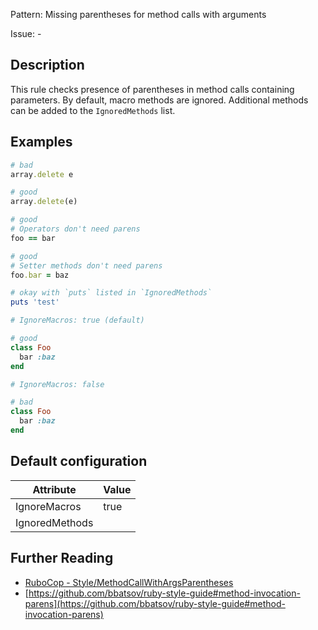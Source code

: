 Pattern: Missing parentheses for method calls with arguments

Issue: -

## Description

This rule checks presence of parentheses in method calls containing
parameters. By default, macro methods are ignored. Additional methods
can be added to the `IgnoredMethods` list.

## Examples

```ruby
# bad
array.delete e

# good
array.delete(e)

# good
# Operators don't need parens
foo == bar

# good
# Setter methods don't need parens
foo.bar = baz

# okay with `puts` listed in `IgnoredMethods`
puts 'test'

# IgnoreMacros: true (default)

# good
class Foo
  bar :baz
end

# IgnoreMacros: false

# bad
class Foo
  bar :baz
end
```

## Default configuration

Attribute | Value
--- | ---
IgnoreMacros | true
IgnoredMethods |

## Further Reading

* [RuboCop - Style/MethodCallWithArgsParentheses](https://rubocop.readthedocs.io/en/latest/cops_style/#stylemethodcallwithargsparentheses)
* [https://github.com/bbatsov/ruby-style-guide#method-invocation-parens](https://github.com/bbatsov/ruby-style-guide#method-invocation-parens)
